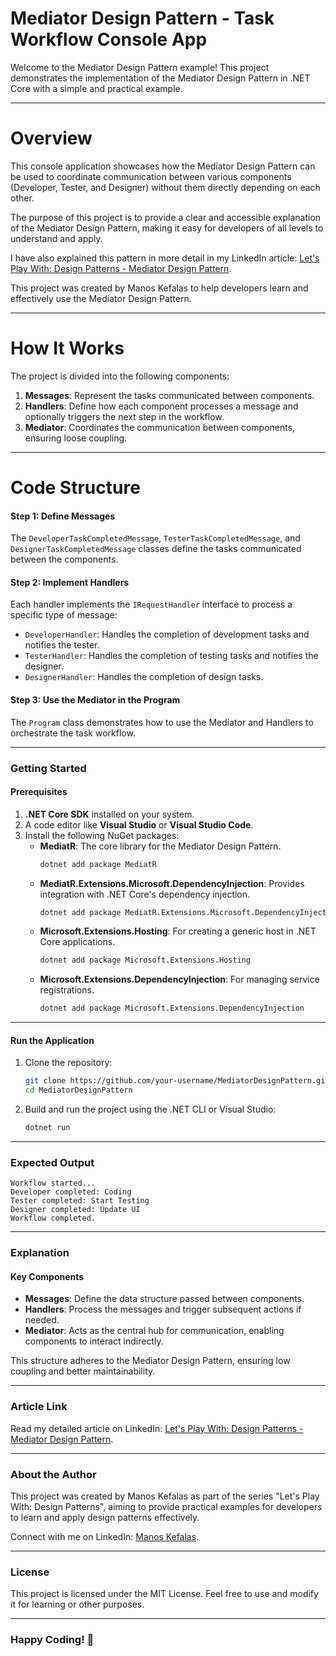 # Mediator Design Pattern - Task Workflow Console App

Welcome to the Mediator Design Pattern example! This project demonstrates the implementation of the Mediator Design Pattern in .NET Core with a simple and practical example.

---

# **Overview**

This console application showcases how the Mediator Design Pattern can be used to coordinate communication between various components (Developer, Tester, and Designer) without them directly depending on each other.

The purpose of this project is to provide a clear and accessible explanation of the Mediator Design Pattern, making it easy for developers of all levels to understand and apply.

I have also explained this pattern in more detail in my LinkedIn article: [Let's Play With: Design Patterns - Mediator Design Pattern](https://www.linkedin.com/pulse/lets-play-design-patterns-manos-kefalas-a4zif/).

This project was created by Manos Kefalas to help developers learn and effectively use the Mediator Design Pattern.

---

# **How It Works**

The project is divided into the following components:

1. **Messages**: Represent the tasks communicated between components.
2. **Handlers**: Define how each component processes a message and optionally triggers the next step in the workflow.
3. **Mediator**: Coordinates the communication between components, ensuring loose coupling.

---

# **Code Structure**

#### **Step 1: Define Messages**

The `DeveloperTaskCompletedMessage`, `TesterTaskCompletedMessage`, and `DesignerTaskCompletedMessage` classes define the tasks communicated between the components.

#### **Step 2: Implement Handlers**

Each handler implements the `IRequestHandler` interface to process a specific type of message:
- `DeveloperHandler`: Handles the completion of development tasks and notifies the tester.
- `TesterHandler`: Handles the completion of testing tasks and notifies the designer.
- `DesignerHandler`: Handles the completion of design tasks.

#### **Step 3: Use the Mediator in the Program**

The `Program` class demonstrates how to use the Mediator and Handlers to orchestrate the task workflow.

---

### **Getting Started**

#### **Prerequisites**
1. **.NET Core SDK** installed on your system.
2. A code editor like **Visual Studio** or **Visual Studio Code**.
3. Install the following NuGet packages:
   - **MediatR**: The core library for the Mediator Design Pattern.
     ```bash
     dotnet add package MediatR
     ```
   - **MediatR.Extensions.Microsoft.DependencyInjection**: Provides integration with .NET Core's dependency injection.
     ```bash
     dotnet add package MediatR.Extensions.Microsoft.DependencyInjection
     ```
   - **Microsoft.Extensions.Hosting**: For creating a generic host in .NET Core applications.
     ```bash
     dotnet add package Microsoft.Extensions.Hosting
     ```
   - **Microsoft.Extensions.DependencyInjection**: For managing service registrations.
     ```bash
     dotnet add package Microsoft.Extensions.DependencyInjection
     ```

---

#### **Run the Application**

1. Clone the repository:

   ```bash
   git clone https://github.com/your-username/MediatorDesignPattern.git
   cd MediatorDesignPattern
   ```

2. Build and run the project using the .NET CLI or Visual Studio:

   ```bash
   dotnet run
   ```

---

### **Expected Output**

```plaintext
Workflow started...
Developer completed: Coding
Tester completed: Start Testing
Designer completed: Update UI
Workflow completed.
```

---

### **Explanation**

#### **Key Components**
- **Messages**: Define the data structure passed between components.
- **Handlers**: Process the messages and trigger subsequent actions if needed.
- **Mediator**: Acts as the central hub for communication, enabling components to interact indirectly.

This structure adheres to the Mediator Design Pattern, ensuring low coupling and better maintainability.

---

### **Article Link**

Read my detailed article on LinkedIn: [Let's Play With: Design Patterns - Mediator Design Pattern](https://www.linkedin.com/pulse/lets-play-design-patterns-manos-kefalas-a4zif/).

---

### **About the Author**

This project was created by Manos Kefalas as part of the series "Let's Play With: Design Patterns", aiming to provide practical examples for developers to learn and apply design patterns effectively.

Connect with me on LinkedIn: [Manos Kefalas](https://www.linkedin.com/in/manos-kefalas-96b1a3121/).

---

### **License**

This project is licensed under the MIT License. Feel free to use and modify it for learning or other purposes.

---

### **Happy Coding!** 🎉
